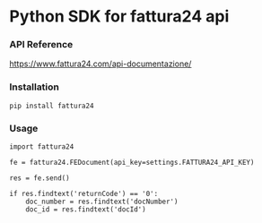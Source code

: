 # Python SDK for fattura24 api

### API Reference

https://www.fattura24.com/api-documentazione/

### Installation

`pip install fattura24`

### Usage

    import fattura24
    
    fe = fattura24.FEDocument(api_key=settings.FATTURA24_API_KEY)
    
    res = fe.send()
    
    if res.findtext('returnCode') == '0':
        doc_number = res.findtext('docNumber')
        doc_id = res.findtext('docId')